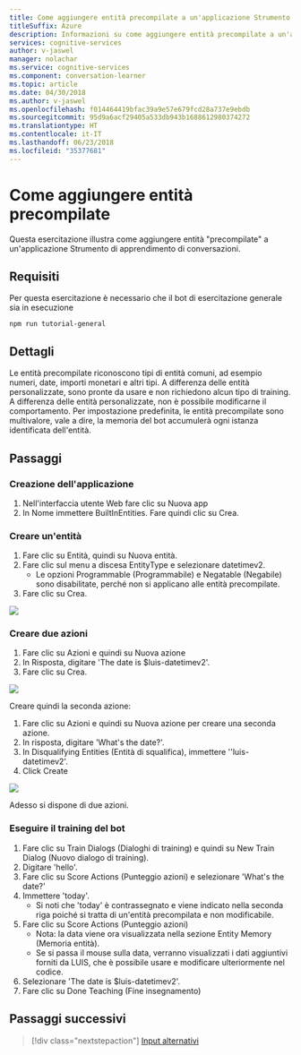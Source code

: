 ```yaml
---
title: Come aggiungere entità precompilate a un'applicazione Strumento di apprendimento di conversazioni - Servizi cognitivi Microsoft| Microsoft Docs
titleSuffix: Azure
description: Informazioni su come aggiungere entità precompilate a un'applicazione Strumento di apprendimento di conversazioni.
services: cognitive-services
author: v-jaswel
manager: nolachar
ms.service: cognitive-services
ms.component: conversation-learner
ms.topic: article
ms.date: 04/30/2018
ms.author: v-jaswel
ms.openlocfilehash: f014464419bfac39a9e57e679fcd28a737e9ebdb
ms.sourcegitcommit: 95d9a6acf29405a533db943b1688612980374272
ms.translationtype: HT
ms.contentlocale: it-IT
ms.lasthandoff: 06/23/2018
ms.locfileid: "35377681"
---
```

# <a name="how-to-add-pre-built-entities"></a>Come aggiungere entità precompilate
Questa esercitazione illustra come aggiungere entità "precompilate" a un'applicazione Strumento di apprendimento di conversazioni.

## <a name="requirements"></a>Requisiti
Per questa esercitazione è necessario che il bot di esercitazione generale sia in esecuzione

    npm run tutorial-general

## <a name="details"></a>Dettagli

Le entità precompilate riconoscono tipi di entità comuni, ad esempio numeri, date, importi monetari e altri tipi.  A differenza delle entità personalizzate, sono pronte da usare e non richiedono alcun tipo di training.  A differenza delle entità personalizzate, non è possibile modificarne il comportamento.  Per impostazione predefinita, le entità precompilate sono multivalore, vale a dire, la memoria del bot accumulerà ogni istanza identificata dell'entità.

## <a name="steps"></a>Passaggi

### <a name="create-the-application"></a>Creazione dell'applicazione

1. Nell'interfaccia utente Web fare clic su Nuova app
2. In Nome immettere BuiltInEntities. Fare quindi clic su Crea.

### <a name="create-an-entity"></a>Creare un'entità

1. Fare clic su Entità, quindi su Nuova entità.
2. Fare clic sul menu a discesa EntityType e selezionare datetimev2.
    - Le opzioni Programmable (Programmabile) e Negatable (Negabile) sono disabilitate, perché non si applicano alle entità precompilate.
3. Fare clic su Crea.

![](../media/tutorial7_entities.PNG)

### <a name="create-two-actions"></a>Creare due azioni

1. Fare clic su Azioni e quindi su Nuova azione
2. In Risposta, digitare 'The date is $luis-datetimev2'.
3. Fare clic su Crea.

![](../media/tutorial7_actions.PNG)

Creare quindi la seconda azione:

1. Fare clic su Azioni e quindi su Nuova azione per creare una seconda azione.
3. In risposta, digitare 'What's the date?'.
4. In Disqualifying Entities (Entità di squalifica), immettere ''luis-datetimev2'.
4. Click Create

![](../media/tutorial7_actions2.PNG)

Adesso si dispone di due azioni.

### <a name="train-the-bot"></a>Eseguire il training del bot

1. Fare clic su Train Dialogs (Dialoghi di training) e quindi su New Train Dialog (Nuovo dialogo di training).
2. Digitare 'hello'.
3. Fare clic su Score Actions (Punteggio azioni) e selezionare 'What's the date?'
2. Immettere 'today'. 
    - Si noti che 'today' è contrassegnato e viene indicato nella seconda riga poiché si tratta di un'entità precompilata e non modificabile.
5. Fare clic su Score Actions (Punteggio azioni)
    - Nota: la data viene ora visualizzata nella sezione Entity Memory (Memoria entità). 
    - Se si passa il mouse sulla data, verranno visualizzati i dati aggiuntivi forniti da LUIS, che è possibile usare e modificare ulteriormente nel codice. 
6. Selezionare 'The date is $luis-datetimev2'.
7. Fare clic su Done Teaching (Fine insegnamento)

## <a name="next-steps"></a>Passaggi successivi

> [!div class="nextstepaction"]
> [Input alternativi](./8-alternative-inputs.md)
